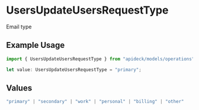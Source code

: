 # UsersUpdateUsersRequestType

Email type

## Example Usage

```typescript
import { UsersUpdateUsersRequestType } from "apideck/models/operations";

let value: UsersUpdateUsersRequestType = "primary";
```

## Values

```typescript
"primary" | "secondary" | "work" | "personal" | "billing" | "other"
```